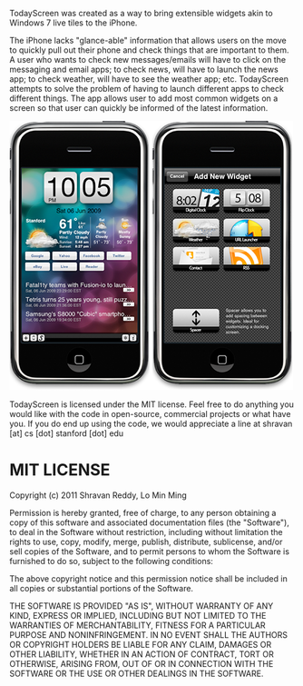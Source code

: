 TodayScreen was created as a way to bring extensible widgets akin to Windows 7 live tiles to the iPhone.

The iPhone lacks "glance-able" information that allows users on the move to quickly pull out their phone and check things that are important to them. A user who wants to check new messages/emails will have to click on the messaging and email apps; to check news, will have to launch the news app; to check weather, will have to see the weather app; etc. TodayScreen attempts to solve the problem of having to launch different apps to check different things. The app allows user to add most common widgets on a screen so that user can quickly be informed of the latest information.

![Alt TodayScreen](/TodayScreen.png "TodayScreen")

TodayScreen is licensed under the MIT license. Feel free to do anything you would like with the code in open-source, commercial projects or what have you. If you do end up using the code, we would appreciate a line at shravan [at] cs [dot] stanford [dot] edu

MIT LICENSE
=================================================
Copyright (c) 2011 Shravan Reddy, Lo Min Ming

Permission is hereby granted, free of charge, to any person obtaining a copy of this software and associated documentation files (the "Software"), to deal in the Software without restriction, including without limitation the rights to use, copy, modify, merge, publish, distribute, sublicense, and/or sell copies of the Software, and to permit persons to whom the Software is furnished to do so, subject to the following conditions:

The above copyright notice and this permission notice shall be included in all copies or substantial portions of the Software.

THE SOFTWARE IS PROVIDED "AS IS", WITHOUT WARRANTY OF ANY KIND, EXPRESS OR IMPLIED, INCLUDING BUT NOT LIMITED TO THE WARRANTIES OF MERCHANTABILITY, FITNESS FOR A PARTICULAR PURPOSE AND NONINFRINGEMENT. IN NO EVENT SHALL THE AUTHORS OR COPYRIGHT HOLDERS BE LIABLE FOR ANY CLAIM, DAMAGES OR OTHER LIABILITY, WHETHER IN AN ACTION OF CONTRACT, TORT OR OTHERWISE, ARISING FROM, OUT OF OR IN CONNECTION WITH THE SOFTWARE OR THE USE OR OTHER DEALINGS IN THE SOFTWARE.